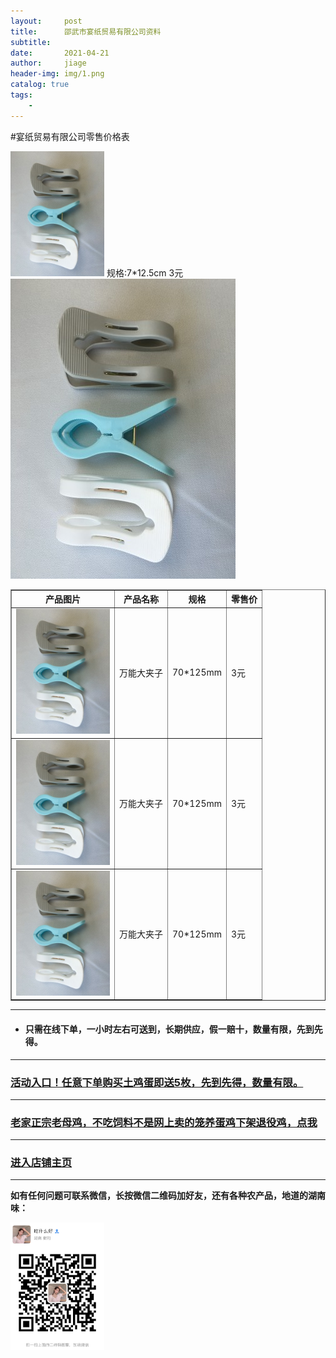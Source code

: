 ```yaml
---
layout:     post
title:      邵武市宴纸贸易有限公司资料
subtitle:   
date:       2021-04-21
author:     jiage
header-img: img/1.png
catalog: true
tags:
    - 
---
```


#宴纸贸易有限公司零售价格表

<img src="/img/yanzhi/9.jpg" width="150">   规格:7*12.5cm  3元
![规格:7*12.5cm  3元](/img/yanzhi/9.jpg)
<body>

<table border="1">
<tr>
  <th>产品图片</th>
  <th>产品名称</th>
  <th>规格</th>
  <th>零售价</th>
</tr>
<tr>
  <td><img src="/img/yanzhi/9.jpg" width="150"></td>
  <td align="center" valign="middle">万能大夹子</td>
  <td>70*125mm</td>
  <td>3元</td>
</tr>
<tr>
  <td><img src="/img/yanzhi/9.jpg" width="150"></td>
  <td>万能大夹子</td>
  <td>70*125mm</td>
  <td>3元</td>
</tr>
<tr>
  <td><img src="/img/yanzhi/9.jpg" width="150"></td>
  <td>万能大夹子</td>
  <td>70*125mm</td>
  <td>3元</td>
</tr>
</table>
</body>

------

* #### 只需在线下单，一小时左右可送到，长期供应，假一赔十，数量有限，先到先得。
-------

### [活动入口！任意下单购买土鸡蛋即送5枚，先到先得，数量有限。](https://mobile.yangkeduo.com/goods.html?_wv=41729&_wvx=10&goods_id=101523545663&page_from=0&share_uin=2VKF65ARD45NOUPSNG752YHELY_GEXDA&refer_share_id=s2g7km4hl1t79c4bnb7pwjasl1ujynqv&refer_share_uid=4270167021&refer_share_channel=qq#pushState)
-------

### [老家正宗老母鸡，不吃饲料不是网上卖的笼养蛋鸡下架退役鸡，点我](https://mobile.yangkeduo.com/goods.html?goods_id=131821389804)
-------

### [进入店铺主页](https://mobile.yangkeduo.com/mall_page.html?mall_id=839218684&msn=whr6nisqbjwafr25ql2dlntkqy_axbuy&_x_out_of_station=offical_account)
-------
**如有任何问题可联系微信，长按微信二维码加好友，还有各种农产品，地道的湖南味：**

<img src="/img/wxmp.png" width="150">